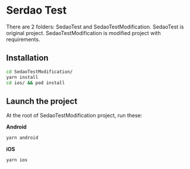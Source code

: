 # Serdao Test

There are 2 folders: SedaoTest and SedaoTestModification.
SedaoTest is original project.
SedaoTestModification is modified project with requirements.

## Installation

```bash
cd SedaoTestModification/
yarn install
cd ios/ && pod install
```

## Launch the project

At the root of SedaoTestModification project, run these:

**Android**

```bash
yarn android
```

**iOS**

```bash
yarn ios
```
